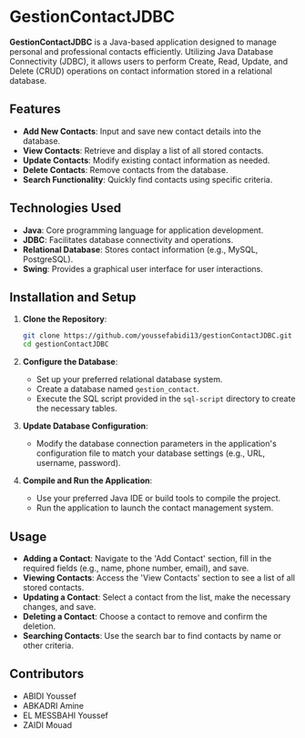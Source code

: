 # GestionContactJDBC

**GestionContactJDBC** is a Java-based application designed to manage personal and professional contacts efficiently. Utilizing Java Database Connectivity (JDBC), it allows users to perform Create, Read, Update, and Delete (CRUD) operations on contact information stored in a relational database.

## Features

- **Add New Contacts**: Input and save new contact details into the database.
- **View Contacts**: Retrieve and display a list of all stored contacts.
- **Update Contacts**: Modify existing contact information as needed.
- **Delete Contacts**: Remove contacts from the database.
- **Search Functionality**: Quickly find contacts using specific criteria.

## Technologies Used

- **Java**: Core programming language for application development.
- **JDBC**: Facilitates database connectivity and operations.
- **Relational Database**: Stores contact information (e.g., MySQL, PostgreSQL).
- **Swing**: Provides a graphical user interface for user interactions.

## Installation and Setup

1. **Clone the Repository**:
   ```bash
   git clone https://github.com/youssefabidi13/gestionContactJDBC.git
   cd gestionContactJDBC
   ```

2. **Configure the Database**:
   - Set up your preferred relational database system.
   - Create a database named `gestion_contact`.
   - Execute the SQL script provided in the `sql-script` directory to create the necessary tables.

3. **Update Database Configuration**:
   - Modify the database connection parameters in the application's configuration file to match your database settings (e.g., URL, username, password).

4. **Compile and Run the Application**:
   - Use your preferred Java IDE or build tools to compile the project.
   - Run the application to launch the contact management system.

## Usage

- **Adding a Contact**: Navigate to the 'Add Contact' section, fill in the required fields (e.g., name, phone number, email), and save.
- **Viewing Contacts**: Access the 'View Contacts' section to see a list of all stored contacts.
- **Updating a Contact**: Select a contact from the list, make the necessary changes, and save.
- **Deleting a Contact**: Choose a contact to remove and confirm the deletion.
- **Searching Contacts**: Use the search bar to find contacts by name or other criteria.

## Contributors

- ABIDI Youssef
- ABKADRI Amine
- EL MESSBAHI Youssef
- ZAIDI Mouad
